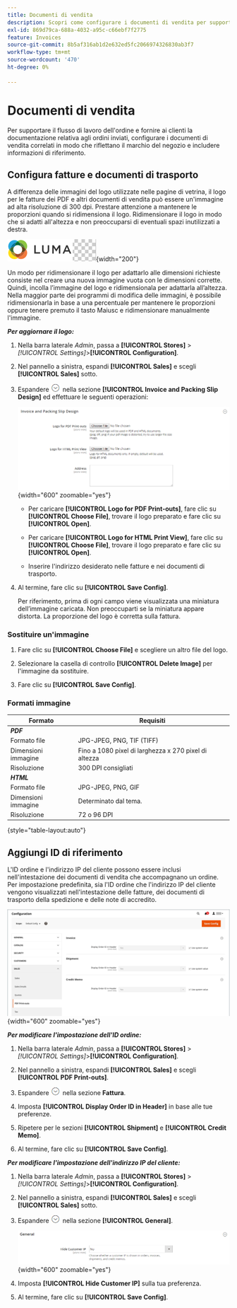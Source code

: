 ```yaml
---
title: Documenti di vendita
description: Scopri come configurare i documenti di vendita per supportare gli ordini dei clienti e l’evasione per il tuo negozio Commerce.
exl-id: 869d79ca-688a-4032-a95c-c66ebf7f2775
feature: Invoices
source-git-commit: 8b5af316ab1d2e632ed5fc2066974326830ab3f7
workflow-type: tm+mt
source-wordcount: '470'
ht-degree: 0%

---
```


# Documenti di vendita

Per supportare il flusso di lavoro dell&#39;ordine e fornire ai clienti la documentazione relativa agli ordini inviati, configurare i documenti di vendita correlati in modo che riflettano il marchio del negozio e includere informazioni di riferimento.

## Configura fatture e documenti di trasporto

A differenza delle immagini del logo utilizzate nelle pagine di vetrina, il logo per le fatture dei PDF e altri documenti di vendita può essere un&#39;immagine ad alta risoluzione di 300 dpi. Prestare attenzione a mantenere le proporzioni quando si ridimensiona il logo. Ridimensionare il logo in modo che si adatti all&#39;altezza e non preoccuparsi di eventuali spazi inutilizzati a destra.

![Logo di esempio](./assets/logo-pdf.png){width="200"}

Un modo per ridimensionare il logo per adattarlo alle dimensioni richieste consiste nel creare una nuova immagine vuota con le dimensioni corrette. Quindi, incolla l’immagine del logo e ridimensionala per adattarla all’altezza. Nella maggior parte dei programmi di modifica delle immagini, è possibile ridimensionarla in base a una percentuale per mantenere le proporzioni oppure tenere premuto il tasto Maiusc e ridimensionare manualmente l&#39;immagine.

**_Per aggiornare il logo:_**

1. Nella barra laterale _Admin_, passa a **[!UICONTROL Stores]** > _[!UICONTROL Settings]_>**[!UICONTROL Configuration]**.

1. Nel pannello a sinistra, espandi **[!UICONTROL Sales]** e scegli **[!UICONTROL Sales]** sotto.

1. Espandere ![Il selettore di espansione](../assets/icon-display-expand.png) nella sezione **[!UICONTROL Invoice and Packing Slip Design]** ed effettuare le seguenti operazioni:

   ![Configurazione vendite - fattura di vendita e documento di trasporto](../configuration-reference/sales/assets/sales-invoice-packing-slip-design.png){width="600" zoomable="yes"}

   - Per caricare **[!UICONTROL Logo for PDF Print-outs]**, fare clic su **[!UICONTROL Choose File]**, trovare il logo preparato e fare clic su **[!UICONTROL Open]**.

   - Per caricare **[!UICONTROL Logo for HTML Print View]**, fare clic su **[!UICONTROL Choose File]**, trovare il logo preparato e fare clic su **[!UICONTROL Open]**.

   - Inserire l&#39;indirizzo desiderato nelle fatture e nei documenti di trasporto.

1. Al termine, fare clic su **[!UICONTROL Save Config]**.

   Per riferimento, prima di ogni campo viene visualizzata una miniatura dell’immagine caricata. Non preoccuparti se la miniatura appare distorta. La proporzione del logo è corretta sulla fattura.

### Sostituire un&#39;immagine

1. Fare clic su **[!UICONTROL Choose File]** e scegliere un altro file del logo.

1. Selezionare la casella di controllo **[!UICONTROL Delete Image]** per l&#39;immagine da sostituire.

1. Fare clic su **[!UICONTROL Save Config]**.

### Formati immagine

| Formato | Requisiti |
|--- |------------------------------------------|
| **_PDF_** |  |
| Formato file | JPG-JPEG, PNG, TIF (TIFF) |
| Dimensioni immagine | Fino a 1080 pixel di larghezza x 270 pixel di altezza |
| Risoluzione | 300 DPI consigliati |
| **_HTML_** |  |
| Formato file | JPG-JPEG, PNG, GIF |
| Dimensioni immagine | Determinato dal tema. |
| Risoluzione | 72 o 96 DPI |

{style="table-layout:auto"}

## Aggiungi ID di riferimento

L&#39;ID ordine e l&#39;indirizzo IP del cliente possono essere inclusi nell&#39;intestazione dei documenti di vendita che accompagnano un ordine. Per impostazione predefinita, sia l&#39;ID ordine che l&#39;indirizzo IP del cliente vengono visualizzati nell&#39;intestazione delle fatture, dei documenti di trasporto della spedizione e delle note di accredito.

![Configurazione vendite - Stampati PDF](./assets/config-sales-pdf-print-outs.png){width="600" zoomable="yes"}

**_Per modificare l&#39;impostazione dell&#39;ID ordine:_**

1. Nella barra laterale _Admin_, passa a **[!UICONTROL Stores]** > _[!UICONTROL Settings]_>**[!UICONTROL Configuration]**.

1. Nel pannello a sinistra, espandi **[!UICONTROL Sales]** e scegli **[!UICONTROL PDF Print-outs]**.

1. Espandere ![Selettore di espansione](../assets/icon-display-expand.png) nella sezione **Fattura**.

1. Imposta **[!UICONTROL Display Order ID in Header]** in base alle tue preferenze.

1. Ripetere per le sezioni **[!UICONTROL Shipment]** e **[!UICONTROL Credit Memo]**.

1. Al termine, fare clic su **[!UICONTROL Save Config]**.

**_Per modificare l&#39;impostazione dell&#39;indirizzo IP del cliente:_**

1. Nella barra laterale _Admin_, passa a **[!UICONTROL Stores]** > _[!UICONTROL Settings]_>**[!UICONTROL Configuration]**.

1. Nel pannello a sinistra, espandi **[!UICONTROL Sales]** e scegli **[!UICONTROL Sales]** sotto.

1. Espandere ![Il selettore di espansione](../assets/icon-display-expand.png) nella sezione **[!UICONTROL General]**.

   ![Configurazione vendite - Impostazioni generali vendite](../configuration-reference/sales/assets/sales-general.png){width="600" zoomable="yes"}

1. Imposta **[!UICONTROL Hide Customer IP]** sulla tua preferenza.

1. Al termine, fare clic su **[!UICONTROL Save Config]**.
